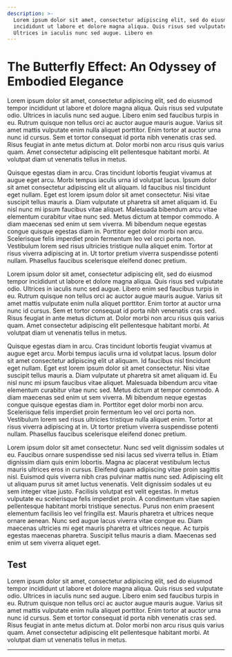 ```yaml
---
description: >-
  Lorem ipsum dolor sit amet, consectetur adipiscing elit, sed do eiusmod tempor
  incididunt ut labore et dolore magna aliqua. Quis risus sed vulputate odio.
  Ultrices in iaculis nunc sed augue. Libero en
---
```


# The Butterfly Effect: An Odyssey of Embodied Elegance

Lorem ipsum dolor sit amet, consectetur adipiscing elit, sed do eiusmod tempor incididunt ut labore et dolore magna aliqua. Quis risus sed vulputate odio. Ultrices in iaculis nunc sed augue. Libero enim sed faucibus turpis in eu. Rutrum quisque non tellus orci ac auctor augue mauris augue. Varius sit amet mattis vulputate enim nulla aliquet porttitor. Enim tortor at auctor urna nunc id cursus. Sem et tortor consequat id porta nibh venenatis cras sed. Risus feugiat in ante metus dictum at. Dolor morbi non arcu risus quis varius quam. Amet consectetur adipiscing elit pellentesque habitant morbi. At volutpat diam ut venenatis tellus in metus.

Quisque egestas diam in arcu. Cras tincidunt lobortis feugiat vivamus at augue eget arcu. Morbi tempus iaculis urna id volutpat lacus. Ipsum dolor sit amet consectetur adipiscing elit ut aliquam. Id faucibus nisl tincidunt eget nullam. Eget est lorem ipsum dolor sit amet consectetur. Nisi vitae suscipit tellus mauris a. Diam vulputate ut pharetra sit amet aliquam id. Eu nisl nunc mi ipsum faucibus vitae aliquet. Malesuada bibendum arcu vitae elementum curabitur vitae nunc sed. Metus dictum at tempor commodo. A diam maecenas sed enim ut sem viverra. Mi bibendum neque egestas congue quisque egestas diam in. Porttitor eget dolor morbi non arcu. Scelerisque felis imperdiet proin fermentum leo vel orci porta non. Vestibulum lorem sed risus ultricies tristique nulla aliquet enim. Tortor at risus viverra adipiscing at in. Ut tortor pretium viverra suspendisse potenti nullam. Phasellus faucibus scelerisque eleifend donec pretium.

Lorem ipsum dolor sit amet, consectetur adipiscing elit, sed do eiusmod tempor incididunt ut labore et dolore magna aliqua. Quis risus sed vulputate odio. Ultrices in iaculis nunc sed augue. Libero enim sed faucibus turpis in eu. Rutrum quisque non tellus orci ac auctor augue mauris augue. Varius sit amet mattis vulputate enim nulla aliquet porttitor. Enim tortor at auctor urna nunc id cursus. Sem et tortor consequat id porta nibh venenatis cras sed. Risus feugiat in ante metus dictum at. Dolor morbi non arcu risus quis varius quam. Amet consectetur adipiscing elit pellentesque habitant morbi. At volutpat diam ut venenatis tellus in metus.

Quisque egestas diam in arcu. Cras tincidunt lobortis feugiat vivamus at augue eget arcu. Morbi tempus iaculis urna id volutpat lacus. Ipsum dolor sit amet consectetur adipiscing elit ut aliquam. Id faucibus nisl tincidunt eget nullam. Eget est lorem ipsum dolor sit amet consectetur. Nisi vitae suscipit tellus mauris a. Diam vulputate ut pharetra sit amet aliquam id. Eu nisl nunc mi ipsum faucibus vitae aliquet. Malesuada bibendum arcu vitae elementum curabitur vitae nunc sed. Metus dictum at tempor commodo. A diam maecenas sed enim ut sem viverra. Mi bibendum neque egestas congue quisque egestas diam in. Porttitor eget dolor morbi non arcu. Scelerisque felis imperdiet proin fermentum leo vel orci porta non. Vestibulum lorem sed risus ultricies tristique nulla aliquet enim. Tortor at risus viverra adipiscing at in. Ut tortor pretium viverra suspendisse potenti nullam. Phasellus faucibus scelerisque eleifend donec pretium.

Lorem ipsum dolor sit amet consectetur. Nunc sed velit dignissim sodales ut eu. Faucibus ornare suspendisse sed nisi lacus sed viverra tellus in. Etiam dignissim diam quis enim lobortis. Magna ac placerat vestibulum lectus mauris ultrices eros in cursus. Eleifend quam adipiscing vitae proin sagittis nisl. Euismod quis viverra nibh cras pulvinar mattis nunc sed. Adipiscing elit ut aliquam purus sit amet luctus venenatis. Velit dignissim sodales ut eu sem integer vitae justo. Facilisis volutpat est velit egestas. In metus vulputate eu scelerisque felis imperdiet proin. A condimentum vitae sapien pellentesque habitant morbi tristique senectus. Purus non enim praesent elementum facilisis leo vel fringilla est. Mauris pharetra et ultrices neque ornare aenean. Nunc sed augue lacus viverra vitae congue eu. Diam maecenas ultricies mi eget mauris pharetra et ultrices neque. Ac turpis egestas maecenas pharetra. Suscipit tellus mauris a diam. Maecenas sed enim ut sem viverra aliquet eget.

## Test

Lorem ipsum dolor sit amet, consectetur adipiscing elit, sed do eiusmod tempor incididunt ut labore et dolore magna aliqua. Quis risus sed vulputate odio. Ultrices in iaculis nunc sed augue. Libero enim sed faucibus turpis in eu. Rutrum quisque non tellus orci ac auctor augue mauris augue. Varius sit amet mattis vulputate enim nulla aliquet porttitor. Enim tortor at auctor urna nunc id cursus. Sem et tortor consequat id porta nibh venenatis cras sed. Risus feugiat in ante metus dictum at. Dolor morbi non arcu risus quis varius quam. Amet consectetur adipiscing elit pellentesque habitant morbi. At volutpat diam ut venenatis tellus in metus.

---

